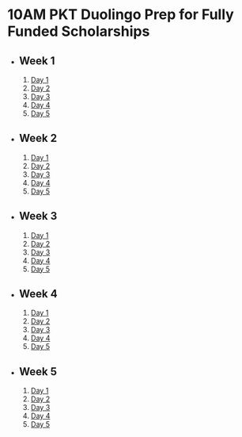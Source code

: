 # 10AM PKT Duolingo Prep for Fully Funded Scholarships

- ## Week 1

   1. [Day 1](https://www.facebook.com/iCodeguru/videos/949272660069837)
   2. [Day 2](https://www.facebook.com/iCodeguru/videos/1277905240112445)
   3. [Day 3](https://www.facebook.com/iCodeguru/videos/952352873081506)
   4. [Day 4](https://www.facebook.com/watch/?v=611988211299327)
   5. [Day 5](https://www.facebook.com/iCodeguru/videos/8934072223353428)

- ## Week 2

   1. [Day 1](https://www.facebook.com/iCodeguru/videos/955987649417136)
   2. [Day 2](https://www.facebook.com/watch/?v=1644767402826468)
   3. [Day 3](https://www.facebook.com/iCodeguru/videos/493572116809343)
   4. [Day 4](https://www.facebook.com/watch/?v=496056539790323)
   5. [Day 5]()

- ## Week 3

   1. [Day 1](https://www.facebook.com/watch/?v=2300048463702433)
   2. [Day 2](https://www.facebook.com/iCodeguru/videos/4006361232980586)
   3. [Day 3](https://www.facebook.com/iCodeguru/videos/8829961267129208)
   4. [Day 4](https://www.facebook.com/iCodeguru/videos/940597328203165)
   5. [Day 5](https://www.facebook.com/watch/?v=1174567737426142)

- ## Week 4

   1. [Day 1](https://www.facebook.com/iCodeguru/videos/1349961739499413)
   2. [Day 2](https://www.facebook.com/iCodeguru/videos/935227628791587)
   3. [Day 3](https://www.facebook.com/iCodeguru/videos/1345038106507271)
   4. [Day 4](https://www.facebook.com/watch/?v=1320836432380382)
   5. [Day 5](https://www.facebook.com/watch/?v=536471869558288)

- ## Week 5

   1. [Day 1](https://www.facebook.com/iCodeguru/videos/2868578076645658)
   2. [Day 2](https://www.facebook.com/iCodeguru/videos/603669365806375)
   3. [Day 3](https://www.facebook.com/iCodeguru/videos/1867237634102003)
   4. [Day 4](https://www.facebook.com/iCodeguru/videos/637053948808083)
   5. [Day 5](https://www.facebook.com/iCodeguru/videos/1651083998819178)

<!-- - ## Week 6

   1. [Day 1](https://www.facebook.com/iCodeguru/videos/28665218359759194)
   2. [Day 2](https://www.facebook.com/watch/?v=1274455860324244)
   3. [Day 3](https://www.facebook.com/iCodeguru/videos/1207856770912253)
   4. [Day 4]()
   5. [Day 5]() -->

<!-- - ## Week 

   1. [Day 1]()
   2. [Day 2]()
   3. [Day 3]()
   4. [Day 4]()
   5. [Day 5]() -->